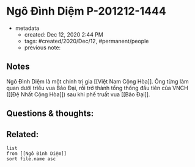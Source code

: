 ---
---

# Ngô Đình Diệm P-201212-1444

- metadata
	- created: Dec 12, 2020 2:44 PM 
	- tags: #created/2020/Dec/12, #permanent/people 
	- previous note: 

## Notes
Ngô Đình Diệm là một chính trị gia [[Việt Nam Cộng Hòa]]. Ông từng làm quan dưới triều vua Bảo Đại, rồi trở thành tổng thống đầu tiên của VNCH ([[Đệ Nhất Cộng Hòa]]) sau khi phế truất vua [[Bảo Đại]].

## Questions & thoughts:

## Related:
```dataview
list
from [[Ngô Đình Diệm]]
sort file.name asc
```